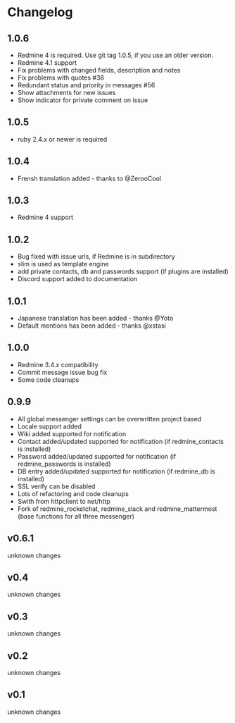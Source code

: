 Changelog
=========

1.0.6
-----

- Redmine 4 is required. Use git tag 1.0.5, if you use an older version.
- Redmine 4.1 support
- Fix problems with changed fields, description and notes
- Fix problems with quotes #38
- Redundant status and priority in messages #56
- Show attachments for new issues
- Show indicator for private comment on issue

1.0.5
-----

- ruby 2.4.x or newer is required


1.0.4
-----

- Frensh translation added - thanks to @ZerooCool

1.0.3
-----

- Redmine 4 support


1.0.2
-----

- Bug fixed with issue urls, if Redmine is in subdirectory
- slim is used as template engine
- add private contacts, db and passwords support (if plugins are installed)
- Discord support added to documentation

1.0.1
-----

- Japanese translation has been added - thanks @Yoto
- Default mentions has been added - thanks @xstasi

1.0.0
-----

- Redmine 3.4.x compatibility
- Commit message issue bug fix
- Some code cleanups

0.9.9
-----

- All global messenger settings can be overwritten project based
- Locale support added
- Wiki added supported for notification
- Contact added/updated supported for notification (if redmine_contacts is installed)
- Password added/updated supported for notification (if redmine_passwords is installed)
- DB entry added/updated supported for notification (if redmine_db is installed)
- SSL verify can be disabled
- Lots of refactoring and code cleanups
- Swith from httpclient to net/http
- Fork of redmine_rocketchat, redmine_slack and redmine_mattermost (base functions for all three messenger)

v0.6.1
------

unknown changes

v0.4
----

unknown changes

v0.3
----

unknown changes

v0.2
----

unknown changes

v0.1
----

unknown changes
